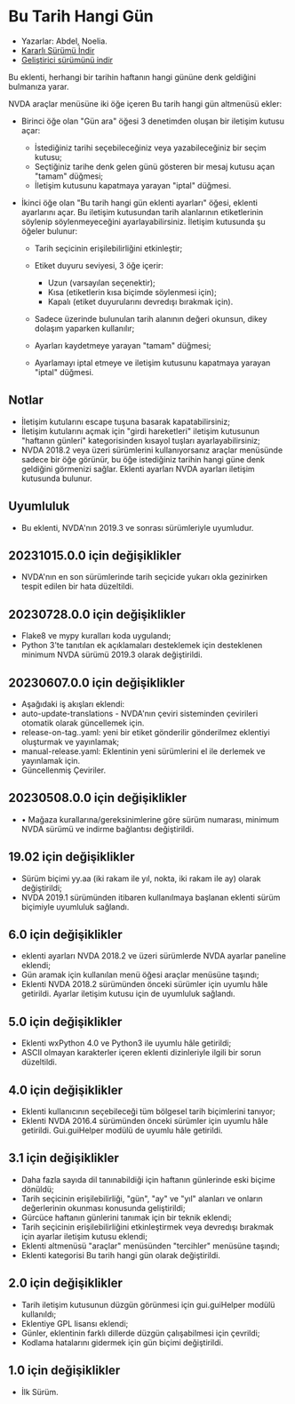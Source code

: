 # Bu Tarih Hangi Gün #

* Yazarlar: Abdel, Noelia.
* [Kararlı Sürümü İndir][1]
* [Geliştirici sürümünü indir][2]

Bu eklenti, herhangi bir tarihin haftanın hangi gününe denk geldiğini bulmanıza yarar.

NVDA araçlar menüsüne iki öğe içeren Bu tarih hangi gün altmenüsü ekler:

* Birinci öğe olan "Gün ara" öğesi 3 denetimden oluşan bir iletişim kutusu açar:

    * İstediğiniz tarihi seçebileceğiniz veya yazabileceğiniz bir seçim kutusu;
    * Seçtiğiniz tarihe denk gelen günü gösteren bir mesaj kutusu açan "tamam" düğmesi;
    * İletişim kutusunu kapatmaya yarayan "iptal" düğmesi.

* İkinci öğe olan "Bu tarih hangi gün eklenti ayarları" öğesi, eklenti ayarlarını açar. Bu iletişim kutusundan tarih alanlarının etiketlerinin söylenip söylenmeyeceğini ayarlayabilirsiniz. İletişim kutusunda şu öğeler bulunur:

    * Tarih seçicinin erişilebilirliğini etkinleştir;
    * Etiket duyuru seviyesi, 3 öğe içerir:

        * Uzun (varsayılan seçenektir);
        * Kısa (etiketlerin kısa biçimde söylenmesi için);
        * Kapalı (etiket duyurularını devredışı bırakmak için).

    * Sadece üzerinde bulunulan tarih alanının değeri okunsun, dikey dolaşım yaparken kullanılır;
    * Ayarları kaydetmeye yarayan "tamam" düğmesi;
    * Ayarlamayı iptal etmeye ve iletişim kutusunu kapatmaya yarayan "iptal" düğmesi.

## Notlar ##

* İletişim kutularını escape tuşuna basarak kapatabilirsiniz;
* İletişim kutularını açmak için "girdi hareketleri" iletişim kutusunun "haftanın günleri" kategorisinden kısayol tuşları ayarlayabilirsiniz;
* NVDA 2018.2 veya üzeri sürümlerini kullanıyorsanız araçlar menüsünde sadece bir öğe görünür, bu öğe istediğiniz tarihin hangi güne denk geldiğini görmenizi sağlar. Eklenti ayarları NVDA ayarları iletişim kutusunda bulunur.

## Uyumluluk ##

* Bu eklenti, NVDA'nın 2019.3 ve sonrası sürümleriyle uyumludur.

## 20231015.0.0 için değişiklikler ##

* NVDA'nın en son sürümlerinde tarih seçicide yukarı okla gezinirken tespit edilen bir hata düzeltildi.

## 20230728.0.0 için değişiklikler ##

* Flake8 ve mypy kuralları koda uygulandı;
* Python 3'te tanıtılan ek açıklamaları desteklemek için desteklenen minimum NVDA sürümü 2019.3 olarak değiştirildi.

## 20230607.0.0 için değişiklikler ##

* Aşağıdaki iş akışları eklendi:
 * auto-update-translations - NVDA'nın çeviri sisteminden çevirileri otomatik olarak güncellemek için.
 * release-on-tag..yaml: yeni bir etiket gönderilir gönderilmez eklentiyi oluşturmak ve yayınlamak;
 * manual-release.yaml: Eklentinin yeni sürümlerini el ile derlemek ve yayınlamak için.
* Güncellenmiş Çeviriler.

## 20230508.0.0 için değişiklikler ##

* • Mağaza kurallarına/gereksinimlerine göre sürüm numarası, minimum NVDA sürümü ve indirme bağlantısı değiştirildi.

## 19.02 için değişiklikler ##

* Sürüm biçimi yy.aa (iki rakam ile yıl, nokta, iki rakam ile ay) olarak değiştirildi;
* NVDA 2019.1 sürümünden itibaren kullanılmaya başlanan eklenti sürüm biçimiyle uyumluluk sağlandı.

## 6.0 için değişiklikler ##

* eklenti ayarları NVDA 2018.2 ve üzeri sürümlerde NVDA ayarlar paneline eklendi;
* Gün aramak için kullanılan menü öğesi araçlar menüsüne taşındı;
* Eklenti NVDA 2018.2 sürümünden önceki sürümler için uyumlu hâle getirildi. Ayarlar iletişim kutusu için de uyumluluk sağlandı.

## 5.0 için değişiklikler ##

* Eklenti wxPython 4.0 ve Python3 ile uyumlu hâle getirildi;
* ASCII olmayan karakterler içeren eklenti dizinleriyle ilgili bir sorun düzeltildi.

## 4.0 için değişiklikler ##

* Eklenti kullanıcının seçebileceği tüm bölgesel tarih biçimlerini tanıyor;
* Eklenti NVDA 2016.4 sürümünden önceki sürümler için uyumlu hâle getirildi. Gui.guiHelper modülü de uyumlu hâle getirildi.

## 3.1 için değişiklikler ##

* Daha fazla sayıda dil tanınabildiği için haftanın günlerinde eski biçime dönüldü;
* Tarih seçicinin erişilebilirliği, "gün", "ay" ve "yıl" alanları ve onların değerlerinin okunması konusunda geliştirildi;
* Gürcüce haftanın günlerini tanımak için bir teknik eklendi;
* Tarih seçicinin erişilebilirliğini etkinleştirmek veya devredışı bırakmak için ayarlar iletişim kutusu eklendi;
* Eklenti altmenüsü "araçlar" menüsünden "tercihler" menüsüne taşındı;
* Eklenti kategorisi Bu tarih hangi gün olarak değiştirildi.

## 2.0 için değişiklikler ##

* Tarih iletişim kutusunun düzgün görünmesi için gui.guiHelper modülü kullanıldı;
* Eklentiye GPL lisansı eklendi;
* Günler, eklentinin farklı dillerde düzgün çalışabilmesi için çevrildi;
* Kodlama hatalarını gidermek için gün biçimi değiştirildi.

## 1.0 için değişiklikler ##

* İlk Sürüm.

[1]: https://www.nvaccess.org/addonStore/legacy?file=dayOfTheWeek

[2]: https://www.nvaccess.org/addonStore/legacy?file=dayOfTheWeek
